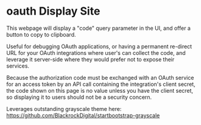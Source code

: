 # oauth Display Site

This webpage will display a "code" query parameter in the UI, and offer a button to copy to clipboard.

Useful for debugging OAuth applications, or having a permanent re-direct URL for your OAuth integrations where user's can collect the code, and leverage it server-side where they would prefer not to expose their services.

Because the authorization code must be exchanged with an OAuth service for an access token by an API call containing the integration's client secret, the code shown on this page is no value unless you have the client secret, so displaying it to users should not be a security concern.

Leverages outstanding grayscale theme here: https://github.com/BlackrockDigital/startbootstrap-grayscale
